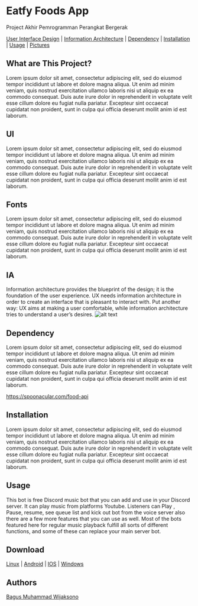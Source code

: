 # Eatfy Foods App 
Project Akhir Pemrogramman Perangkat Bergerak

[User Interface Design](#Ui) | [Information Architecture](#IA)  | [Dependency](#Dependency) | [Installation](#installation) | [Usage](#usage) | [Pictures](#picture)

## What are This Project?
Lorem ipsum dolor sit amet, consectetur adipiscing elit, sed do eiusmod tempor incididunt ut labore et dolore magna aliqua. Ut enim ad minim veniam, quis nostrud exercitation ullamco laboris nisi ut aliquip ex ea commodo consequat. Duis aute irure dolor in reprehenderit in voluptate velit esse cillum dolore eu fugiat nulla pariatur. Excepteur sint occaecat cupidatat non proident, sunt in culpa qui officia deserunt mollit anim id est laborum.

## UI
Lorem ipsum dolor sit amet, consectetur adipiscing elit, sed do eiusmod tempor incididunt ut labore et dolore magna aliqua. Ut enim ad minim veniam, quis nostrud exercitation ullamco laboris nisi ut aliquip ex ea commodo consequat. Duis aute irure dolor in reprehenderit in voluptate velit esse cillum dolore eu fugiat nulla pariatur. Excepteur sint occaecat cupidatat non proident, sunt in culpa qui officia deserunt mollit anim id est laborum.

## Fonts
Lorem ipsum dolor sit amet, consectetur adipiscing elit, sed do eiusmod tempor incididunt ut labore et dolore magna aliqua. Ut enim ad minim veniam, quis nostrud exercitation ullamco laboris nisi ut aliquip ex ea commodo consequat. Duis aute irure dolor in reprehenderit in voluptate velit esse cillum dolore eu fugiat nulla pariatur. Excepteur sint occaecat cupidatat non proident, sunt in culpa qui officia deserunt mollit anim id est laborum.

## IA 
Information architecture provides the blueprint of the design; it is the foundation of the user experience. UX needs information architecture in order to create an interface that is pleasant to interact with. Put another way: UX aims at making a user comfortable, while information architecture tries to understand a user’s desires.
![alt text](https://user-images.githubusercontent.com/106671990/199673682-a3bb1dd8-eb7a-4887-b05a-4c6ba0b34b39.svg)

## Dependency
Lorem ipsum dolor sit amet, consectetur adipiscing elit, sed do eiusmod tempor incididunt ut labore et dolore magna aliqua. Ut enim ad minim veniam, quis nostrud exercitation ullamco laboris nisi ut aliquip ex ea commodo consequat. Duis aute irure dolor in reprehenderit in voluptate velit esse cillum dolore eu fugiat nulla pariatur. Excepteur sint occaecat cupidatat non proident, sunt in culpa qui officia deserunt mollit anim id est laborum.

https://spoonacular.com/food-api

## Installation
Lorem ipsum dolor sit amet, consectetur adipiscing elit, sed do eiusmod tempor incididunt ut labore et dolore magna aliqua. Ut enim ad minim veniam, quis nostrud exercitation ullamco laboris nisi ut aliquip ex ea commodo consequat. Duis aute irure dolor in reprehenderit in voluptate velit esse cillum dolore eu fugiat nulla pariatur. Excepteur sint occaecat cupidatat non proident, sunt in culpa qui officia deserunt mollit anim id est laborum.

## Usage 
This bot is free Discord music bot that you can add and use in your Discord server. It can play music from platforms Youtube. Listeners can Play , Pause, resume, see queue list and kick out bot from the voice server also there are a few more features that you can use as well. Most of the bots featured here for regular music playback fulfill all sorts of different functions, and some of these can replace your main server bot. 

## Download
[Linux](https://github.com/baguswijaksono) | [Android](https://github.com/baguswijaksono) | [IOS](https://github.com/baguswijaksono) | [Windows](https://github.com/baguswijaksono)

## Authors
[Bagus Muhammad Wijaksono](https://github.com/baguswijaksono)

